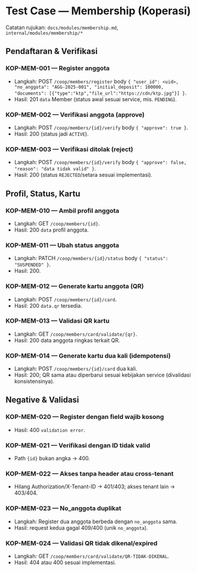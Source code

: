 # Test Case — Membership (Koperasi)

Catatan rujukan: `docs/modules/membership.md`, `internal/modules/membership/*`

## Pendaftaran & Verifikasi

### KOP-MEM-001 — Register anggota
- Langkah: POST `/coop/members/register` body `{ "user_id": <uid>, "no_anggota": "AGG-2025-001", "initial_deposit": 100000, "documents": [{"type":"ktp","file_url":"https://cdn/ktp.jpg"}] }`.
- Hasil: 201 `data` Member (status awal sesuai service, mis. `PENDING`).

### KOP-MEM-002 — Verifikasi anggota (approve)
- Langkah: POST `/coop/members/{id}/verify` body `{ "approve": true }`.
- Hasil: 200 (status jadi `ACTIVE`).

### KOP-MEM-003 — Verifikasi ditolak (reject)
- Langkah: POST `/coop/members/{id}/verify` body `{ "approve": false, "reason": "data tidak valid" }`.
- Hasil: 200 (status `REJECTED`/setara sesuai implementasi).

## Profil, Status, Kartu

### KOP-MEM-010 — Ambil profil anggota
- Langkah: GET `/coop/members/{id}`.
- Hasil: 200 `data` profil anggota.

### KOP-MEM-011 — Ubah status anggota
- Langkah: PATCH `/coop/members/{id}/status` body `{ "status": "SUSPENDED" }`.
- Hasil: 200.

### KOP-MEM-012 — Generate kartu anggota (QR)
- Langkah: POST `/coop/members/{id}/card`.
- Hasil: 200 `data.qr` tersedia.

### KOP-MEM-013 — Validasi QR kartu
- Langkah: GET `/coop/members/card/validate/{qr}`.
- Hasil: 200 data anggota ringkas terkait QR.

### KOP-MEM-014 — Generate kartu dua kali (idempotensi)
- Langkah: POST `/coop/members/{id}/card` dua kali.
- Hasil: 200; QR sama atau diperbarui sesuai kebijakan service (divalidasi konsistensinya).

## Negative & Validasi

### KOP-MEM-020 — Register dengan field wajib kosong
- Hasil: 400 `validation error`.

### KOP-MEM-021 — Verifikasi dengan ID tidak valid
- Path `{id}` bukan angka → 400.

### KOP-MEM-022 — Akses tanpa header atau cross-tenant
- Hilang Authorization/X-Tenant-ID → 401/403; akses tenant lain → 403/404.

### KOP-MEM-023 — No_anggota duplikat
- Langkah: Register dua anggota berbeda dengan `no_anggota` sama.
- Hasil: request kedua gagal 409/400 (unik `no_anggota`).

### KOP-MEM-024 — Validasi QR tidak dikenal/expired
- Langkah: GET `/coop/members/card/validate/QR-TIDAK-DIKENAL`.
- Hasil: 404 atau 400 sesuai implementasi.
